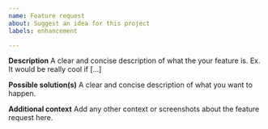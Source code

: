 ```yaml
---
name: Feature request
about: Suggest an idea for this project
labels: enhancement

---
```


**Description**
A clear and concise description of what the your feature is. Ex. It would be really cool if [...]

**Possible solution(s)**
A clear and concise description of what you want to happen.

**Additional context**
Add any other context or screenshots about the feature request here.
